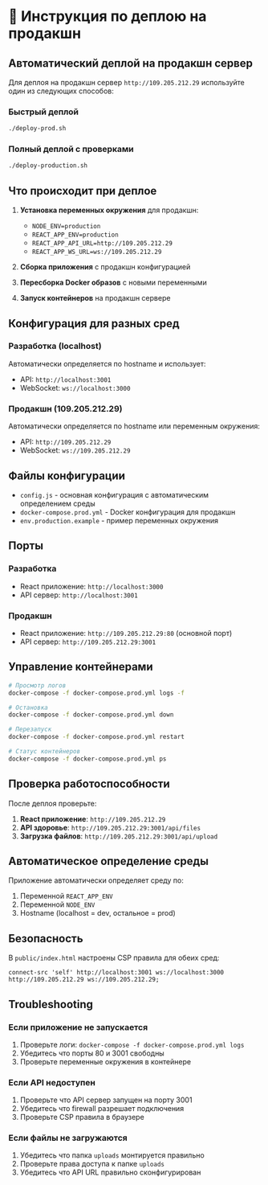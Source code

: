 # 🚀 Инструкция по деплою на продакшн

## Автоматический деплой на продакшн сервер

Для деплоя на продакшн сервер `http://109.205.212.29` используйте один из следующих способов:

### Быстрый деплой

```bash
./deploy-prod.sh
```

### Полный деплой с проверками

```bash
./deploy-production.sh
```

## Что происходит при деплое

1. **Установка переменных окружения** для продакшн:

   - `NODE_ENV=production`
   - `REACT_APP_ENV=production`
   - `REACT_APP_API_URL=http://109.205.212.29`
   - `REACT_APP_WS_URL=ws://109.205.212.29`

2. **Сборка приложения** с продакшн конфигурацией
3. **Пересборка Docker образов** с новыми переменными
4. **Запуск контейнеров** на продакшн сервере

## Конфигурация для разных сред

### Разработка (localhost)

Автоматически определяется по hostname и использует:

- API: `http://localhost:3001`
- WebSocket: `ws://localhost:3000`

### Продакшн (109.205.212.29)

Автоматически определяется по hostname или переменным окружения:

- API: `http://109.205.212.29`
- WebSocket: `ws://109.205.212.29`

## Файлы конфигурации

- `config.js` - основная конфигурация с автоматическим определением среды
- `docker-compose.prod.yml` - Docker конфигурация для продакшн
- `env.production.example` - пример переменных окружения

## Порты

### Разработка

- React приложение: `http://localhost:3000`
- API сервер: `http://localhost:3001`

### Продакшн

- React приложение: `http://109.205.212.29:80` (основной порт)
- API сервер: `http://109.205.212.29:3001`

## Управление контейнерами

```bash
# Просмотр логов
docker-compose -f docker-compose.prod.yml logs -f

# Остановка
docker-compose -f docker-compose.prod.yml down

# Перезапуск
docker-compose -f docker-compose.prod.yml restart

# Статус контейнеров
docker-compose -f docker-compose.prod.yml ps
```

## Проверка работоспособности

После деплоя проверьте:

1. **React приложение**: `http://109.205.212.29`
2. **API здоровье**: `http://109.205.212.29:3001/api/files`
3. **Загрузка файлов**: `http://109.205.212.29:3001/api/upload`

## Автоматическое определение среды

Приложение автоматически определяет среду по:

1. Переменной `REACT_APP_ENV`
2. Переменной `NODE_ENV`
3. Hostname (localhost = dev, остальное = prod)

## Безопасность

В `public/index.html` настроены CSP правила для обеих сред:

```
connect-src 'self' http://localhost:3001 ws://localhost:3000 http://109.205.212.29 ws://109.205.212.29;
```

## Troubleshooting

### Если приложение не запускается

1. Проверьте логи: `docker-compose -f docker-compose.prod.yml logs`
2. Убедитесь что порты 80 и 3001 свободны
3. Проверьте переменные окружения в контейнере

### Если API недоступен

1. Проверьте что API сервер запущен на порту 3001
2. Убедитесь что firewall разрешает подключения
3. Проверьте CSP правила в браузере

### Если файлы не загружаются

1. Убедитесь что папка `uploads` монтируется правильно
2. Проверьте права доступа к папке `uploads`
3. Убедитесь что API URL правильно сконфигурирован
